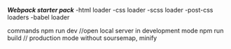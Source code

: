 ***Webpack starter pack***
-html loader
-css loader
-scss loader
-post-css loaders
-babel loader

commands
 npm run dev //open local server in  development mode
 npm run build // production mode without soursemap, minify
